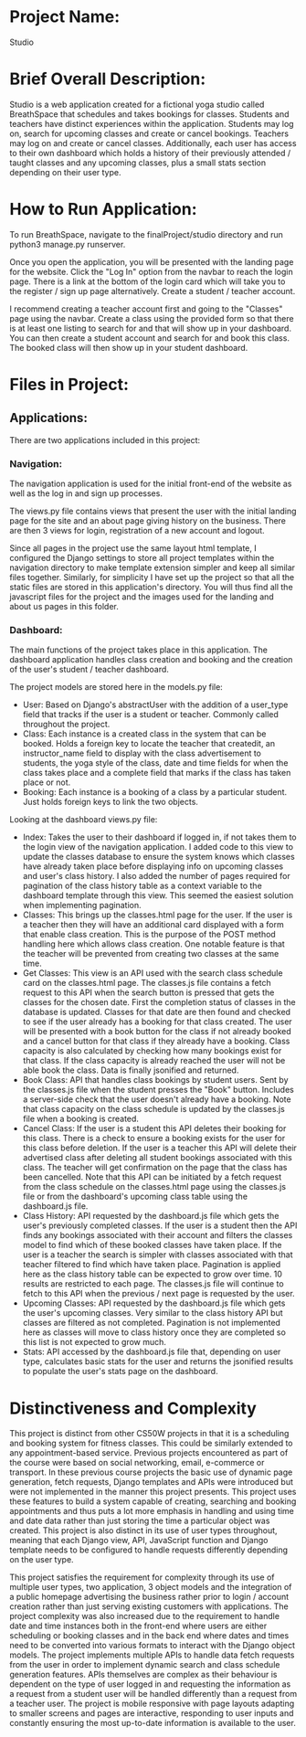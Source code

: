 # Project Name:
Studio

# Brief Overall Description:
Studio is a web application created for a fictional yoga studio called BreathSpace that schedules and takes bookings for classes.
Students and teachers have distinct experiences within the application. Students may log on, search for upcoming classes and create or cancel bookings. Teachers may log on and create or cancel classes.
Additionally, each user has access to their own dashboard which holds a history of their previously attended / taught classes and any upcoming classes, plus a small stats section depending on their user type.

# How to Run Application:
To run BreathSpace, navigate to the finalProject/studio directory and run python3 manage.py runserver.

Once you open the application, you will be presented with the landing page for the website. Click the "Log In" option from the navbar to reach the login page. There is a link at the bottom of the login card which will take you to the register / sign up page alternatively. Create a student / teacher account.

I recommend creating a teacher account first and going to the "Classes" page using the navbar. Create a class using the provided form so that there is at least one listing to search for and that will show up in your dashboard. You can then create a student account and search for and book this class. The booked class will then show up in your student dashboard.

# Files in Project:
## Applications:
There are two applications included in this project:

### Navigation:
The navigation application is used for the initial front-end of the website as well as the log in and sign up processes. 

The views.py file contains views that present the user with the initial landing page for the site and an about page giving history on the business. There are then 3 views for login, registration of a new account and logout.

Since all pages in the project use the same layout html template, I configured the Django settings to store all project templates within the navigation directory to make template extension simpler and keep all similar files together.
Similarly, for simplicity I have set up the project so that all the static files are stored in this application's directory. You will thus find all the javascript files for the project and the images used for the landing and about us pages in this folder.

### Dashboard:
The main functions of the project takes place in this application. The dashboard application handles class creation and booking and the creation of the user's student / teacher dashboard. 

The project models are stored here in the models.py file:
- User: Based on Django's abstractUser with the addition of a user_type field that tracks if the user is a student or teacher. Commonly called throughout the project.
- Class: Each instance is a created class in the system that can be booked. Holds a foreign key to locate the teacher that createdit, an instructor_name field to display with the class advertisement to students, the yoga style of the class, date and time fields for when the class takes place and a complete field that marks if the class has taken place or not.
- Booking: Each instance is a booking of a class by a particular student. Just holds foreign keys to link the two objects.

Looking at the dashboard views.py file:
- Index: Takes the user to their dashboard if logged in, if not takes them to the login view of the navigation application. I added code to this view to update the classes database to ensure the system knows which classes have already taken place before displaying info on upcoming classes and user's class history. I also added the number of pages required for pagination of the class history table as a context variable to the dashboard template through this view. This seemed the easiest solution when implementing pagination.
- Classes: This brings up the classes.html page for the user. If the user is a teacher then they will have an additional card displayed with a form that enable class creation. This is the purpose of the POST method handling here which allows class creation. One notable feature is that the teacher will be prevented from creating two classes at the same time.
- Get Classes: This view is an API used with the search class schedule card on the classes.html page. The classes.js file contains a fetch request to this API when the search button is pressed that gets the classes for the chosen date. First the completion status of classes in the database is updated. Classes for that date are then found and checked to see if the user already has a booking for that class created. The user will be presented with a book button for the class if not already booked and a cancel button for that class if they already have a booking. Class capacity is also calculated by checking how many bookings exist for that class. If the class capacity is already reached the user will not be able book the class. Data is finally jsonified and returned.
- Book Class: API that handles class bookings by student users. Sent by the classes.js file when the student presses the "Book" button. Includes a server-side check that the user doesn't already have a booking. Note that class capacity on the class schedule is updated by the classes.js file when a booking is created.
- Cancel Class: If the user is a student this API deletes their booking for this class. There is a check to ensure a booking exists for the user for this class before deletion. If the user is a teacher this API will delete their advertised class after deleting all student bookings associated with this class. The teacher will get confirmation on the page that the class has been cancelled. Note that this API can be initiated by a fetch request from the class schedule on the classes.html page using the classes.js file or from the dashboard's upcoming class table using the dashboard.js file.
- Class History: API requested by the dashboard.js file which gets the user's previously completed classes. If the user is a student then the API finds any bookings associated with their account and filters the classes model to find which of these booked classes have taken place. If the user is a teacher the search is simpler with classes associated with that teacher filtered to find which have taken place. Pagination is applied here as the class history table can be expected to grow over time. 10 results are restricted to each page. The classes.js file will continue to fetch to this API when the previous / next page is requested by the user.
- Upcoming Classes: API requested by the dashboard.js file which gets the user's upcoming classes. Very similar to the class history API but classes are filtered as not completed. Pagination is not implemented here as classes will move to class history once they are completed so this list is not expected to grow much.
- Stats: API accessed by the dashboard.js file that, depending on user type, calculates basic stats for the user and returns the jsonified results to populate the user's stats page on the dashboard.

# Distinctiveness and Complexity
This project is distinct from other CS50W projects in that it is a scheduling and booking system for fitness classes. This could be similarly extended to any appointment-based service. Previous projects encountered as part of the course were based on social networking, email, e-commerce or transport. In these previous course projects the basic use of dynamic page generation, fetch requests, Django templates and APIs were introduced but were not implemented in the manner this project presents. This project uses these features to build a system capable of creating, searching and booking appointments and thus puts a lot more emphasis in handling and using time and date data rather than just storing the time a particular object was created. This project is also distinct in its use of user types throughout, meaning that each Django view, API, JavaScript function and Django template needs to be configured to handle requests differently depending on the user type.

This project satisfies the requirement for complexity through its use of multiple user types, two application, 3 object models and the integration of a public homepage advertising the business rather prior to login / account creation rather than just serving existing customers with applications. The project complexity was also increased due to the requirement to handle date and time instances both in the front-end where users are either scheduling or booking classes and in the back end where dates and times need to be converted into various formats to interact with the Django object models. The project implements multiple APIs to handle data fetch requests from the user in order to implement dynamic search and class schedule generation features. APIs themselves are complex as their behaviour is dependent on the type of user logged in and requesting the information as a request from a student user will be handled differently than a request from a teacher user. The project is mobile responsive with page layouts adapting to smaller screens and pages are interactive, responding to user inputs and constantly ensuring the most up-to-date information is available to the user. 